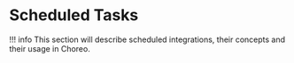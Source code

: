 # Scheduled Tasks

!!! info
    This section will describe scheduled integrations, their concepts and their usage in Choreo.

